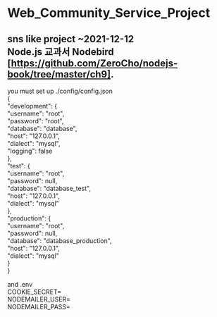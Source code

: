 # Web_Community_Service_Project  
sns like project ~2021-12-12  
Node.js 교과서 Nodebird [https://github.com/ZeroCho/nodejs-book/tree/master/ch9].  
-------------------------  
  
you must set up ./config/config.json    
{  
  "development": {  
    "username": "root",  
    "password": "root",  
    "database": "database",  
    "host": "127.0.0.1",  
    "dialect": "mysql",  
    "logging": false  
  },  
  "test": {  
    "username": "root",  
    "password": null,  
    "database": "database_test",  
    "host": "127.0.0.1",  
    "dialect": "mysql"  
  },  
  "production": {  
    "username": "root",  
    "password": null,  
    "database": "database_production",  
    "host": "127.0.0.1",  
    "dialect": "mysql"  
  }  
}  
    
and .env  
COOKIE_SECRET=  
NODEMAILER_USER=  
NODEMAILER_PASS=  

